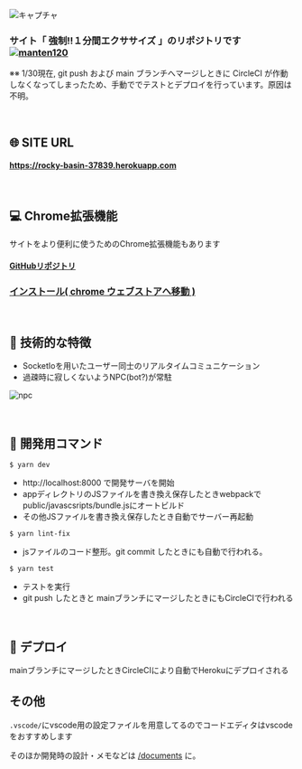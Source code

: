 ![キャプチャ](https://user-images.githubusercontent.com/61675236/106231929-2b59e600-6236-11eb-89d6-8a087589b258.JPG)

### サイト「 強制!!１分間エクササイズ 」のリポジトリです　[![manten120](https://circleci.com/gh/manten120/one-minute-exercise.svg?style=svg)](https://app.circleci.com/pipelines/github/manten120/one-minute-exercise)

※※ 1/30現在, git push および main ブランチへマージしときに CircleCI が作動しなくなってしまったため、手動ででテストとデプロイを行っています。原因は不明。

<br/>

## 🌐 SITE URL

#### **https://rocky-basin-37839.herokuapp.com**

<br/>

## 💻 Chrome拡張機能

サイトをより便利に使うためのChrome拡張機能もあります

#### [GitHubリポジトリ](https://github.com/manten120/one-minute-exercise-chrome-extension)

### [インストール( chrome ウェブストアへ移動 )](https://chrome.google.com/webstore/detail/%E5%BC%B7%E5%88%B61%E5%88%86%E9%96%93%E3%82%A8%E3%82%AF%E3%82%B5%E3%82%B5%E3%82%A4%E3%82%BA/hgocnapfpahehjogcjfchlbidfidiooc?hl=ja)

<br/>

## 🔧 技術的な特徴

- SocketIoを用いたユーザー同士のリアルタイムコミュニケーション
- 過疎時に寂しくないようNPC(bot?)が常駐

![npc](https://user-images.githubusercontent.com/61675236/106242552-3408e700-624b-11eb-8318-3f0cfc998ae8.JPG)

<br/>

## 📄 開発用コマンド

```console
$ yarn dev
```

- http://localhost:8000 で開発サーバを開始
- appディレクトリのJSファイルを書き換え保存したときwebpackでpublic/javascsripts/bundle.jsにオートビルド
- その他JSファイルを書き換え保存したとき自動でサーバー再起動


```console
$ yarn lint-fix
```

- jsファイルのコード整形。git commit したときにも自動で行われる。

```
$ yarn test
```

- テストを実行
- git push したときと mainブランチにマージしたときにもCircleCIで行われる

<br/>

## 🏁 デプロイ

mainブランチにマージしたときCircleCIにより自動でHerokuにデプロイされる

## その他

`.vscode/`にvscode用の設定ファイルを用意してるのでコードエディタはvscodeをおすすめします

そのほか開発時の設計・メモなどは [/documents](https://github.com/manten120/one-minute-exercise/tree/main/documents) に。
